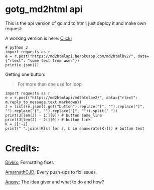# gotg_md2html api

This is the api version of go md to html; just deploy it and make own request:

A working version is here:
[Click!](https://md2htmlapi.herokuapp.com/)
```
# python 3
import requests as r
e = r.post("https://md2htmlapi.herokuapp.com/md2htmlbv2/", data={"rtext": "some text from user"})
print(e.json())
```
Getting one button:
> For more than one use for loop
```
import requests as r
e = r.post("https://md2htmlapi/md2htmlbv2/", data={"rtext": m.reply_to_message.text.markdown})
J = list((e.json().get("button").replace("[", "").replace("]", "").replace("{", "").replace("}", "")).split(" "))
print(J[len(J) - 1:][0]) # button same_line
print(J[len(J) - 2:][0]) # button link
K = J[:-2]
print(" ".join([K[s] for s, b in enumerate(K)])) # button text
```
# Credits:
[Divkix](https://github.com/Divkix); Formatting fixer.

[AmarnathCJD](https://github.com/AmarnathCJD); Every push-ups to fix issues.

[Anony](https://github.com/anonyindian); The idea giver and what to do and how?
